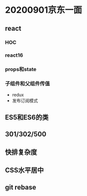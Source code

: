 # 20200901京东一面  
## react
### HOC  
### react16   
### props和state  
### 子组件和父组件传值   
- redux  
- 发布订阅模式   
## ES5和ES6的类   
## 301/302/500   
## 快排复杂度   
## CSS水平居中  
## git rebase  
